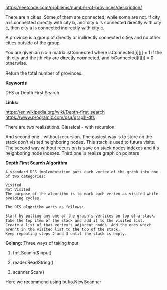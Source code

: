 https://leetcode.com/problems/number-of-provinces/description/

There are n cities. Some of them are connected, while some are not. 
If city a is connected directly with city b, and city b is connected directly with city c, 
then city a is connected indirectly with city c.

A province is a group of directly or indirectly connected cities and no other cities outside of the group.

You are given an n x n matrix isConnected where isConnected[i][j] = 1 
if the ith city and the jth city are directly connected, 
and isConnected[i][j] = 0 otherwise.

Return the total number of provinces.



**Keywords**

DFS or Depth First Search

**Links:**

https://en.wikipedia.org/wiki/Depth-first_search
https://www.programiz.com/dsa/graph-dfs


There are two realizations. Classical - with recursion.

And second one - without recursion. 
The easiest way is to store on the stack don't visited neighboring nodes. This stack is used to future visits.
The second way without recursion is save on stack nodes indexes and it's neighboring node indexes.
Third one is realize graph on pointers

**Depth First Search Algorithm**
```
A standard DFS implementation puts each vertex of the graph into one of two categories:

Visited
Not Visited
The purpose of the algorithm is to mark each vertex as visited while avoiding cycles.

The DFS algorithm works as follows:

Start by putting any one of the graph's vertices on top of a stack.
Take the top item of the stack and add it to the visited list.
Create a list of that vertex's adjacent nodes. Add the ones which aren't in the visited list to the top of the stack.
Keep repeating steps 2 and 3 until the stack is empty.
```


**Golang:**
Three ways of taking input

1. fmt.Scanln(&input)

2. reader.ReadString()

3. scanner.Scan()

Here we recommend using bufio.NewScanner


